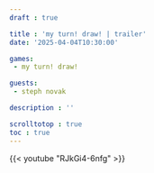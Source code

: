 ```yaml
---
draft : true

title : 'my turn! draw! | trailer'
date: '2025-04-04T10:30:00'

games:
 - my turn! draw!

guests:
 - steph novak

description : ''

scrolltotop : true
toc : true
---
```


{{< youtube "RJkGi4-6nfg" >}}
